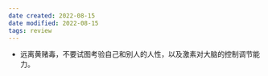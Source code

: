 ```yaml
---
date created: 2022-08-15
date modified: 2022-08-15
tags: review
---
```

- 远离黄赌毒，不要试图考验自己和别人的人性，以及激素对大脑的控制调节能力。